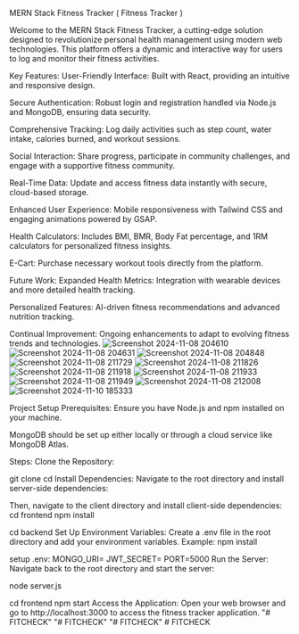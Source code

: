 MERN Stack Fitness Tracker ( Fitness Tracker )

Welcome to the MERN Stack Fitness Tracker, a cutting-edge solution designed to revolutionize personal health management using modern web technologies. This platform offers a dynamic and interactive way for users to log and monitor their fitness activities.

Key Features:
User-Friendly Interface: Built with React, providing an intuitive and responsive design.

Secure Authentication: Robust login and registration handled via Node.js and MongoDB, ensuring data security.

Comprehensive Tracking: Log daily activities such as step count, water intake, calories burned, and workout sessions.

Social Interaction: Share progress, participate in community challenges, and engage with a supportive fitness community.

Real-Time Data: Update and access fitness data instantly with secure, cloud-based storage.

Enhanced User Experience: Mobile responsiveness with Tailwind CSS and engaging animations powered by GSAP.

Health Calculators: Includes BMI, BMR, Body Fat percentage, and 1RM calculators for personalized fitness insights.

E-Cart: Purchase necessary workout tools directly from the platform.

Future Work:
Expanded Health Metrics: Integration with wearable devices and more detailed health tracking.

Personalized Features: AI-driven fitness recommendations and advanced nutrition tracking.

Continual Improvement: Ongoing enhancements to adapt to evolving fitness trends and technologies.
![Screenshot 2024-11-08 204610](https://github.com/user-attachments/assets/d976213b-26c1-45fd-b8f6-cc876e9fc62f)
![Screenshot 2024-11-08 204631](https://github.com/user-attachments/assets/e1f8203b-0d1d-4197-85f7-8efa4cfa911e)
![Screenshot 2024-11-08 204848](https://github.com/user-attachments/assets/105c8d68-3369-4956-9487-8aee56478aa0)
![Screenshot 2024-11-08 211729](https://github.com/user-attachments/assets/9c30bf18-99ee-468f-80dc-ac9d3c37e7ea)
![Screenshot 2024-11-08 211826](https://github.com/user-attachments/assets/4494c9b4-ef52-4c68-9d50-b71b11b71d97)
![Screenshot 2024-11-08 211918](https://github.com/user-attachments/assets/7b5243d0-5dc4-413b-a6f4-eb63281e48eb)
![Screenshot 2024-11-08 211933](https://github.com/user-attachments/assets/bfddc119-41fa-4720-a0cb-000afd1aace4)
![Screenshot 2024-11-08 211949](https://github.com/user-attachments/assets/31c23095-7ca9-4762-b928-a199577d80df)
![Screenshot 2024-11-08 212008](https://github.com/user-attachments/assets/a44b397f-31d5-44b9-8eb2-74369933a5c1)
![Screenshot 2024-11-10 185333](https://github.com/user-attachments/assets/31a49c7b-1b7e-4476-8eec-b3c78226bb53)



Project Setup
Prerequisites:
Ensure you have Node.js and npm installed on your machine.

MongoDB should be set up either locally or through a cloud service like MongoDB Atlas.

Steps:
Clone the Repository:

git clone <your-repo-url>
cd <repo-name>
Install Dependencies: Navigate to the root directory and install server-side dependencies:

Then, navigate to the client directory and install client-side dependencies:
cd frontend
npm install

cd backend
Set Up Environment Variables: Create a .env file in the root directory and add your environment variables. Example:
npm install

setup .env:
MONGO_URI=<your-mongodb-uri>
JWT_SECRET=<your-jwt-secret>
PORT=5000
Run the Server: Navigate back to the root directory and start the server:

node server.js

cd frontend
npm start
Access the Application: Open your web browser and go to http://localhost:3000 to access the fitness tracker application.
"# FITCHECK" 
"# FITCHECK" 
"# FITCHECK" 
#   F I T C H E C K  
 